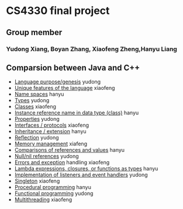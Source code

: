 # CS4330  final project
## Group member
### Yudong Xiang, Boyan Zhang, Xiaofeng Zheng,Hanyu Liang
## Comparsion between Java and C++

* [Language purpose/genesis](https://github.com/hentai27/CS4330finalproject/blob/master/Language%20purpose.md) yudong
* [Unique features of the language](https://github.com/hentai/CS4330finalproject/blob/master/unique_features_of_the_language.md) xiaofeng
* [Name spaces](https://github.com/hentai/CS4330finalproject/blob/master/name_spaces.md) hanyu
* [Types](https://github.com/hentai/CS4330finalproject/blob/master/types.md) yudong
* [Classes](https://github.com/hentai/CS4330finalproject/blob/master/classes.md) xiaofeng
* [Instance reference name in data type (class)](https://github.com/hentai/CS4330finalproject/blob/master/instance_reference_name.md) hanyu
* [Properties](https://github.com/hentai/CS4330finalproject/blob/master/properties.md) yudong
* [Interfaces / protocols](https://github.com/hentai/CS4330finalproject/blob/master/interfaces.md) xiaofeng
* [Inheritance / extension](https://github.com/hentai/CS4330finalproject/blob/master/inheritance.md) hanyu
* [Reflection](https://github.com/hentai/CS4330finalproject/blob/master/reflection.md) yudong
* [Memory management](https://github.com/hentai/CS4330finalproject/blob/master/memory_management.md) xiafeng
* [Comparisons of references and values](https://github.com/hentai/CS4330finalproject/blob/master/reference_values.md) hanyu
* [Null/nil references](https://github.com/hentai/CS4330finalproject/blob/master/null_references.md) yudong
* [Errors and exception](https://github.com/hentai/CS4330finalproject/blob/master/errors_exception.md) handling xiaofeng
* [Lambda expressions, closures, or functions as types](https://github.com/hentai/CS4330finalproject/blob/master/lambda.md) hanyu
* [Implementation of listeners and event handlers](https://github.com/hentai/CS4330finalproject/blob/master/implementation.md) yudong
* [Singleton](https://github.com/hentai/CS4330finalproject/blob/master/singleton.md) xiaofeng
* [Procedural programming](https://github.com/hentai/CS4330finalproject/blob/master/procedural_programming.md) hanyu
* [Functional programming](https://github.com/hentai/CS4330finalproject/blob/master/functional_programming.md) yudong
* [Multithreading](https://github.com/hentai/CS4330finalproject/blob/master/multithreading.md) xiaofeng
